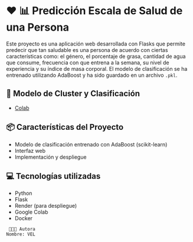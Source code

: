 # :hearts: :bar_chart: Predicción Escala de Salud de una Persona

Este proyecto es una aplicación web desarrollada con Flasks que permite predecir que tan saludable es una persona de acuerdo con ciertas características como: el género, el porcentaje de grasa, cantidad de agua que consume, frecuencia con que entrena a la semana, su nivel de experiencia y su índice de masa corporal. El modelo de clasificación se ha entrenado utilizando AdaBoost y ha sido guardado en un archivo `.pkl`.


## :link: Modelo de Cluster y Clasificación
- [Colab](https://colab.research.google.com/drive/1CWWEfohJGe9jXajRc0K-SAb_YIEVHI9U#scrollTo=NPjYTjRph8Ei)

## :package: Características del Proyecto
- Modelo de clasificación entrenado con AdaBoost (scikit-learn)
- Interfaz web
- Implementación y despliegue

## :computer: Tecnologías utilizadas

- Python
- Flask
- Render (para despliegue)
- Google Colab
- Docker

```
 👩🏻‍🦱 Autora
Nombre: VEL
```
